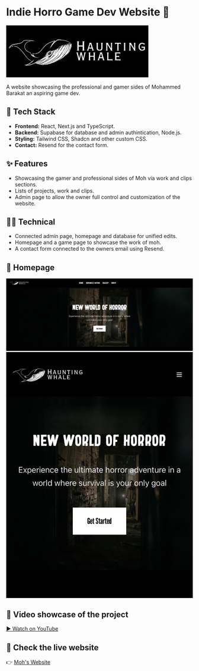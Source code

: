 # Indie Horro Game Dev Website 👻

![Logo](logo.jpeg)

A website showcasing the professional and gamer sides of Mohammed Barakat an aspiring game dev.

## 🚀 Tech Stack
- **Frontend:** React, Next.js and TypeScript.
- **Backend:** Supabase for database and admin authintication, Node.js.
- **Styling:** Tailwind CSS, Shadcn and other custom CSS.
- **Contact:** Resend for the contact form.

## ✨ Features
- Showcasing the gamer and professional sides of Moh via work and clips sections.
- Lists of projects, work and clips.
- Admin page to allow the owner full control and customization of the website.


## 🧑‍💻 Technical
- Connected admin page, homepage and database for unified edits.
- Homepage and a game page to showcase the work of moh.
- A contact form connected to the owners email using Resend.

## 📸 Homepage
![Homepage on desktop](images/desktop/1.jpeg)
![Homepage on phone](images/phone/1.jpeg)


## 🎥 Video showcase of the project
[▶️ Watch on YouTube](https://www.youtube.com/shorts/W7AewLJ1PfI)

## 🔗 Check the live website
👉 [Moh's Website](https://mohammed.hiyume.games)
